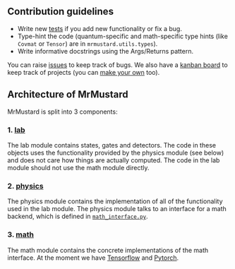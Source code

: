 ## Contribution guidelines

- Write new [tests](https://github.com/XanaduAI/MrMustard/tree/main/mrmustard/tests) if you add new functionality or fix a bug.
- Type-hint the code (quantum-specific and math-specific type hints (like `Covmat` or `Tensor`) are in `mrmustard.utils.types`). 
- Write informative docstrings using the Args/Returns pattern.

You can raise [issues](https://github.com/XanaduAI/MrMustard/issues) to keep track of bugs. We also have a [kanban board](https://github.com/XanaduAI/MrMustard/projects/1) to keep track of projects (you can [make your own](https://github.com/XanaduAI/MrMustard/projects) too).
## Architecture of MrMustard
MrMustard is split into 3 components:

### 1. [lab](https://github.com/XanaduAI/MrMustard/blob/main/mrmustard/lab)
The lab module contains states, gates and detectors. The code in these objects uses the functionality provided by the physics module (see below) and does not care how things are actually computed. The code in the lab module should not use the math module directly.

### 2. [physics](https://github.com/XanaduAI/MrMustard/blob/main/mrmustard/physics)
The physics module contains the implementation of all of the functionality used in the lab module. The physics module talks to an interface for a math backend, which is defined in [`math_interface.py`](https://github.com/XanaduAI/MrMustard/blob/main/mrmustard/physics/math_interface.py).

### 3. [math](https://github.com/XanaduAI/MrMustard/blob/main/mrmustard/math)
The math module contains the concrete implementations of the math interface. At the moment we have [Tensorflow](https://github.com/XanaduAI/MrMustard/blob/main/mrmustard/math/tensorflow.py) and [Pytorch](https://github.com/XanaduAI/MrMustard/blob/main/mrmustard/math/torch.py).

